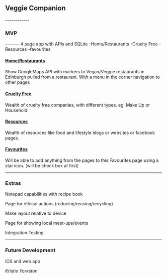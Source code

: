 <h2>Veggie Companion</h2>
------------

<h3>MVP</h3>
-------
4 page app with APIs and SQLite
-Home/Restaurants
-Cruelty Free
-Resources
-favourites

<u><h4>Home/Restaurants</h4></u>

Show GoogleMaps API with markers to Vegan/Veggie restaurants in Edinburgh pulled from a restaurant.
With a menu in the corner navigation to other pages

<u><h4>Cruelty Free</h4></u>

Wealth of cruelty free companies, with different types. eg. Make Up or Household


<u><h4>Resources</h4></u>

Wealth of resources like food and lifestyle blogs or websites or facebook pages.

<u><h4>Favourites</h4></u>

Will be able to add anything from the pages to this Favourites page using a star icon.
(will be check box at first)

-------

<h3>Extras</h3>

Notepad capabilities with recipe book

Page for ethical actions (reducing/reusing/recycling)

Make layout relative to device

Page for showing local meet-ups/events

Integration Testing

------

<h3>Future Development</h3>
iOS and web app

*Kristie Yorkston*

